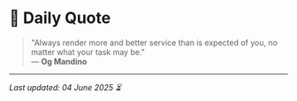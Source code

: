 # 📜 Daily Quote

> "Always render more and better service than is expected of you, no matter what your task may be."  
> — **Og Mandino**

---

_Last updated: 04 June 2025 ⏳_
